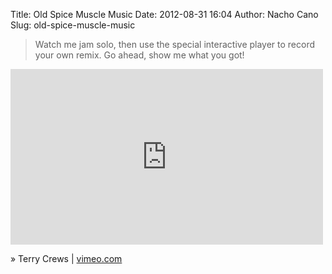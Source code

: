 Title: Old Spice Muscle Music
Date: 2012-08-31 16:04
Author: Nacho Cano
Slug: old-spice-muscle-music

> Watch me jam solo, then use the special interactive player to record
> your own remix. Go ahead, show me what you got!

<iframe src="http://player.vimeo.com/video/47875656" width="500" height="281" frameborder="0" webkitallowfullscreen mozallowfullscreen allowfullscreen></iframe>

» Terry Crews | [vimeo.com][]

  [vimeo.com]: http://vimeo.com/47875656
    "Old Spice Muscle Music"
